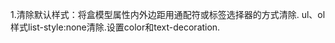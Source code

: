 1.清除默认样式：将盒模型属性内外边距用通配符或标签选择器的方式清除.
              ul、ol样式list-style:none清除.<a>设置color和text-decoration.
